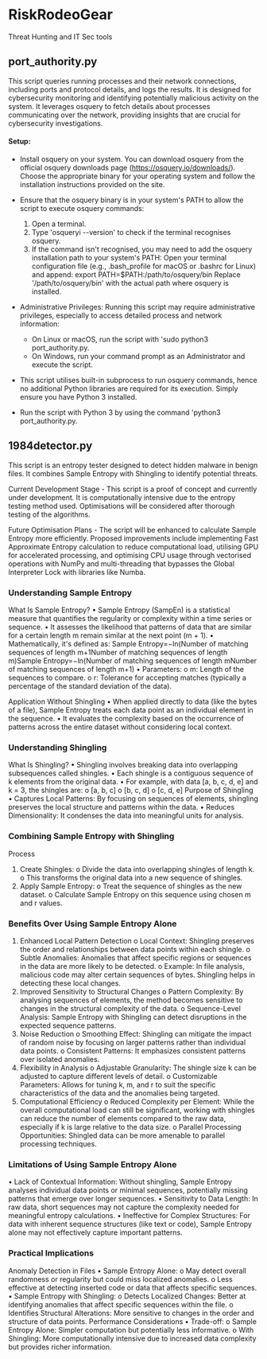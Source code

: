 # RiskRodeoGear
Threat Hunting and IT Sec tools

## port_authority.py
This script queries running processes and their network connections, including ports and protocol details, and logs the results. It is designed for cybersecurity monitoring and identifying potentially malicious activity on the system. It leverages osquery to fetch details about processes communicating over the network,
providing insights that are crucial for cybersecurity investigations.

#### Setup:
- Install osquery on your system. You can download osquery from the official osquery downloads page 
  (https://osquery.io/downloads/). Choose the appropriate binary for your operating system and follow 
  the installation instructions provided on the site.

- Ensure that the osquery binary is in your system's PATH to allow the script to execute osquery commands:
  1. Open a terminal.
  2. Type 'osqueryi --version' to check if the terminal recognises osquery.
  3. If the command isn't recognised, you may need to add the osquery installation path to your system's PATH:
     Open your terminal configuration file (e.g., .bash_profile for macOS or .bashrc for Linux) and append:
     export PATH=$PATH:/path/to/osquery/bin
     Replace '/path/to/osquery/bin' with the actual path where osquery is installed.
     
- Administrative Privileges: Running this script may require administrative privileges, especially to access
  detailed process and network information:
  * On Linux or macOS, run the script with 'sudo python3 port_authority.py.
  * On Windows, run your command prompt as an Administrator and execute the script.

- This script utilises built-in subprocess to run osquery commands, hence no additional Python libraries are required for its execution. 
  Simply ensure you have Python 3 installed.

- Run the script with Python 3 by using the command 'python3 port_authority.py.

## 1984detector.py
This script is an entropy tester designed to detect hidden malware in benign files. It combines Sample Entropy with Shingling to identify potential threats.

Current Development Stage - This script is a proof of concept and currently under development. It is computationally intensive due to the entropy testing method used. Optimisations will be considered after thorough testing of the algorithms.

Future Optimisation Plans - The script will be enhanced to calculate Sample Entropy more efficiently. Proposed improvements include implementing Fast Approximate Entropy calculation to reduce computational load, utilising GPU for accelerated processing, and optimising CPU usage through vectorised operations with NumPy and multi-threading that bypasses the Global Interpreter Lock with libraries like Numba.

### Understanding Sample Entropy
What Is Sample Entropy?
•	Sample Entropy (SampEn) is a statistical measure that quantifies the regularity or complexity within a time series or sequence.
•	It assesses the likelihood that patterns of data that are similar for a certain length m remain similar at the next point (m + 1).
•	Mathematically, it's defined as:
Sample Entropy=−ln⁡(Number of matching sequences of length m+1Number of matching sequences of length m)Sample Entropy=−ln(Number of matching sequences of length mNumber of matching sequences of length m+1)
•	Parameters:
o	m: Length of the sequences to compare.
o	r: Tolerance for accepting matches (typically a percentage of the standard deviation of the data).

Application Without Shingling
•	When applied directly to data (like the bytes of a file), Sample Entropy treats each data point as an individual element in the sequence.
•	It evaluates the complexity based on the occurrence of patterns across the entire dataset without considering local context.

### Understanding Shingling
What Is Shingling?
•	Shingling involves breaking data into overlapping subsequences called shingles.
•	Each shingle is a contiguous sequence of k elements from the original data.
•	For example, with data [a, b, c, d, e] and k = 3, the shingles are:
o	[a, b, c]
o	[b, c, d]
o	[c, d, e]
Purpose of Shingling
•	Captures Local Patterns: By focusing on sequences of elements, shingling preserves the local structure and patterns within the data.
•	Reduces Dimensionality: It condenses the data into meaningful units for analysis.

### Combining Sample Entropy with Shingling
Process
1.	Create Shingles:
o	Divide the data into overlapping shingles of length k.
o	This transforms the original data into a new sequence of shingles.
2.	Apply Sample Entropy:
o	Treat the sequence of shingles as the new dataset.
o	Calculate Sample Entropy on this sequence using chosen m and r values.

### Benefits Over Using Sample Entropy Alone
1.	Enhanced Local Pattern Detection
o	Local Context: Shingling preserves the order and relationships between data points within each shingle.
o	Subtle Anomalies: Anomalies that affect specific regions or sequences in the data are more likely to be detected.
o	Example: In file analysis, malicious code may alter certain sequences of bytes. Shingling helps in detecting these local changes.
2.	Improved Sensitivity to Structural Changes
o	Pattern Complexity: By analysing sequences of elements, the method becomes sensitive to changes in the structural complexity of the data.
o	Sequence-Level Analysis: Sample Entropy with Shingling can detect disruptions in the expected sequence patterns.
3.	Noise Reduction
o	Smoothing Effect: Shingling can mitigate the impact of random noise by focusing on larger patterns rather than individual data points.
o	Consistent Patterns: It emphasizes consistent patterns over isolated anomalies.
4.	Flexibility in Analysis
o	Adjustable Granularity: The shingle size k can be adjusted to capture different levels of detail.
o	Customizable Parameters: Allows for tuning k, m, and r to suit the specific characteristics of the data and the anomalies being targeted.
5.	Computational Efficiency
o	Reduced Complexity per Element: While the overall computational load can still be significant, working with shingles can reduce the number of elements compared to the raw data, especially if k is large relative to the data size.
o	Parallel Processing Opportunities: Shingled data can be more amenable to parallel processing techniques.
 
### Limitations of Using Sample Entropy Alone
•	Lack of Contextual Information: Without shingling, Sample Entropy analyses individual data points or minimal sequences, potentially missing patterns that emerge over longer sequences.
•	Sensitivity to Data Length: In raw data, short sequences may not capture the complexity needed for meaningful entropy calculations.
•	Ineffective for Complex Structures: For data with inherent sequence structures (like text or code), Sample Entropy alone may not effectively capture important patterns.
 
### Practical Implications
Anomaly Detection in Files
•	Sample Entropy Alone:
o	May detect overall randomness or regularity but could miss localized anomalies.
o	Less effective at detecting inserted code or data that affects specific sequences.
•	Sample Entropy with Shingling:
o	Detects Localized Changes: Better at identifying anomalies that affect specific sequences within the file.
o	Identifies Structural Alterations: More sensitive to changes in the order and structure of data points.
Performance Considerations
•	Trade-off:
o	Sample Entropy Alone: Simpler computation but potentially less informative.
o	With Shingling: More computationally intensive due to increased data complexity but provides richer information.






